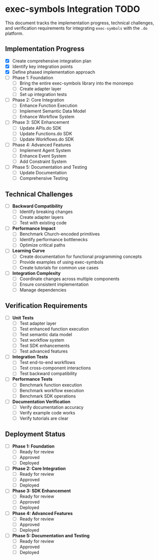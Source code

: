 # exec-symbols Integration TODO

This document tracks the implementation progress, technical challenges, and verification requirements for integrating `exec-symbols` with the `.do` platform.

## Implementation Progress

- [x] Create comprehensive integration plan
- [x] Identify key integration points
- [x] Define phased implementation approach
- [ ] Phase 1: Foundation
  - [ ] Bring the entire exec-symbols library into the monorepo
  - [ ] Create adapter layer
  - [ ] Set up integration tests
- [ ] Phase 2: Core Integration
  - [ ] Enhance Function Execution
  - [ ] Implement Semantic Data Model
  - [ ] Enhance Workflow System
- [ ] Phase 3: SDK Enhancement
  - [ ] Update APIs.do SDK
  - [ ] Update Functions.do SDK
  - [ ] Update Workflows.do SDK
- [ ] Phase 4: Advanced Features
  - [ ] Implement Agent System
  - [ ] Enhance Event System
  - [ ] Add Constraint System
- [ ] Phase 5: Documentation and Testing
  - [ ] Update Documentation
  - [ ] Comprehensive Testing

## Technical Challenges

- [ ] **Backward Compatibility**
  - [ ] Identify breaking changes
  - [ ] Create adapter layers
  - [ ] Test with existing code

- [ ] **Performance Impact**
  - [ ] Benchmark Church-encoded primitives
  - [ ] Identify performance bottlenecks
  - [ ] Optimize critical paths

- [ ] **Learning Curve**
  - [ ] Create documentation for functional programming concepts
  - [ ] Provide examples of using exec-symbols
  - [ ] Create tutorials for common use cases

- [ ] **Integration Complexity**
  - [ ] Coordinate changes across multiple components
  - [ ] Ensure consistent implementation
  - [ ] Manage dependencies

## Verification Requirements

- [ ] **Unit Tests**
  - [ ] Test adapter layer
  - [ ] Test enhanced function execution
  - [ ] Test semantic data model
  - [ ] Test workflow system
  - [ ] Test SDK enhancements
  - [ ] Test advanced features

- [ ] **Integration Tests**
  - [ ] Test end-to-end workflows
  - [ ] Test cross-component interactions
  - [ ] Test backward compatibility

- [ ] **Performance Tests**
  - [ ] Benchmark function execution
  - [ ] Benchmark workflow execution
  - [ ] Benchmark SDK operations

- [ ] **Documentation Verification**
  - [ ] Verify documentation accuracy
  - [ ] Verify example code works
  - [ ] Verify tutorials are clear

## Deployment Status

- [ ] **Phase 1: Foundation**
  - [ ] Ready for review
  - [ ] Approved
  - [ ] Deployed

- [ ] **Phase 2: Core Integration**
  - [ ] Ready for review
  - [ ] Approved
  - [ ] Deployed

- [ ] **Phase 3: SDK Enhancement**
  - [ ] Ready for review
  - [ ] Approved
  - [ ] Deployed

- [ ] **Phase 4: Advanced Features**
  - [ ] Ready for review
  - [ ] Approved
  - [ ] Deployed

- [ ] **Phase 5: Documentation and Testing**
  - [ ] Ready for review
  - [ ] Approved
  - [ ] Deployed
